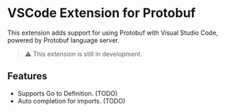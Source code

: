 # VSCode Extension for Protobuf

This extension adds support for using Protobuf with Visual Studio Code, powered by Protobuf language server.

> ⚠️ This extension is still in development.

## Features
- Supports Go to Definition. (TODO)
- Auto completion for imports. (TODO)

